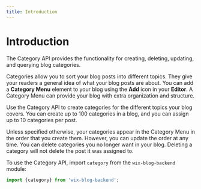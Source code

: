 ```yaml
---
title: Introduction
---
```


# Introduction

The Category API provides the functionality for creating, deleting, updating, and 
querying blog categories. 

Categories allow you to sort your blog posts into different topics. They give your 
readers a general idea of what your blog posts are about. 
You can add a **Category Menu** element to your blog using the **Add** icon in your **Editor**.
A Category Menu can provide your blog with extra organization and structure.

Use the Category API to create categories for the different topics your blog covers. 
You can create up to 100 categories in a blog, and you can assign up to 10 categories per post. 

Unless specified otherwise, your categories appear in the Category Menu in the order that you create them. 
However, you can update the order at any time. You can delete categories you no longer want in your blog. 
Deleting a category will not delete the post it was assigned to. 

To use the Category API, import `category` from the `wix-blog-backend` module:

```javascript
import {category} from 'wix-blog-backend';
```